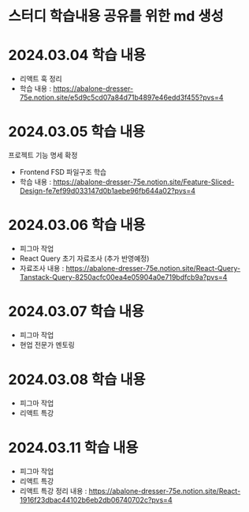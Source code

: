 # 스터디 학습내용 공유를 위한 md 생성 

# 2024.03.04 학습 내용 
- 리액트 훅 정리 
- 학습 내용 : https://abalone-dresser-75e.notion.site/e5d9c5cd07a84d71b4897e46edd3f455?pvs=4

# 2024.03.05 학습 내용
프로젝트 기능 명세 확정

- Frontend FSD 파일구조 학습
- 학습 내용 : https://abalone-dresser-75e.notion.site/Feature-Sliced-Design-fe7ef99d033147d0b1aebe96fb644a02?pvs=4



# 2024.03.06 학습 내용
- 피그마 작업
- React Query 초기 자료조사 (추가 반영예정)
- 자료조사 내용 : https://abalone-dresser-75e.notion.site/React-Query-Tanstack-Query-8250acfc00ea4e05904a0e719bdfcb9a?pvs=4

# 2024.03.07 학습 내용
- 피그마 작업
- 현업 전문가 멘토링

# 2024.03.08 학습 내용
- 피그마 작업
- 리액트 특강

# 2024.03.11 학습 내용
- 피그마 작업
- 리액트 특강
- 리액트 특강 정리 내용 : https://abalone-dresser-75e.notion.site/React-1916f23dbac44102b6eb2db06740702c?pvs=4
